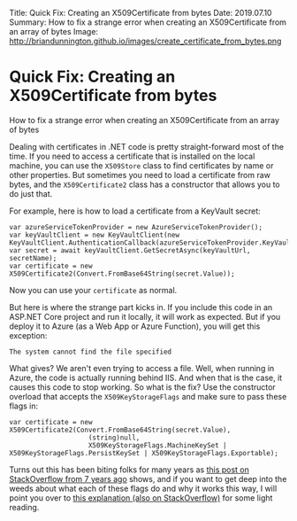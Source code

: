 Title: Quick Fix: Creating an X509Certificate from bytes
Date: 2019.07.10
Summary: How to fix a strange error when creating an X509Certificate from an array of bytes
Image: http://briandunnington.github.io/images/create_certificate_from_bytes.png

<div class="hero-unit">
<h1>Quick Fix: Creating an X509Certificate from bytes</h1>
<p>How to fix a strange error when creating an X509Certificate from an array of bytes</p>
</div>

Dealing with certificates in .NET code is pretty straight-forward most of the time. If you need to access a certificate that is installed on the local machine, you can use the `X509Store` class to find certificates by name or other properties. But sometimes you need to load a certificate from raw bytes, and the `X509Certificate2` class has a constructor that allows you to do just that.

For example, here is how to load a certificate from a KeyVault secret:

    var azureServiceTokenProvider = new AzureServiceTokenProvider();
    var keyVaultClient = new KeyVaultClient(new KeyVaultClient.AuthenticationCallback(azureServiceTokenProvider.KeyVaultTokenCallback));
    var secret = await keyVaultClient.GetSecretAsync(keyVaultUrl, secretName);
    var certificate = new X509Certificate2(Convert.FromBase64String(secret.Value));

Now you can use your `certificate` as normal.

But here is where the strange part kicks in. If you include this code in an ASP.NET Core project and run it locally, it will work as expected. But if you deploy it to Azure (as a Web App or Azure Function), you will get this exception:

    The system cannot find the file specified

What gives? We aren't even trying to access a file. Well, when running in Azure, the code is actually running behind IIS. And when that is the case, it causes this code to stop working. So what is the fix? Use the constructor overload that accepts the `X509KeyStorageFlags` and make sure to pass these flags in:

    var certificate = new X509Certificate2(Convert.FromBase64String(secret.Value), 
                        (string)null, 
                        X509KeyStorageFlags.MachineKeySet | X509KeyStorageFlags.PersistKeySet | X509KeyStorageFlags.Exportable);

Turns out this has been biting folks for many years as [this post on StackOverflow from 7 years ago][StackOverflow] shows, and if you want to get deep into the weeds about what each of these flags do and why it works this way, I will point you over to [this explanation (also on StackOverflow)][Rationale] for some light reading.


[StackOverflow]: https://stackoverflow.com/questions/9951729/x509certificate-constructor-exception
[Rationale]: https://stackoverflow.com/questions/52750160/what-is-the-rationale-for-all-the-different-x509keystorageflags/52840537#52840537
